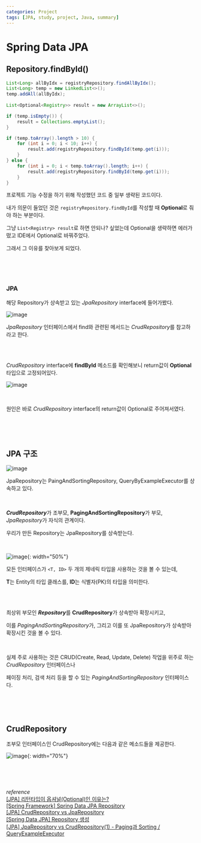 ```yaml
---
categories: Project
tags: [JPA, study, project, Java, summary]
---
```


# Spring Data JPA

## Repository.findById()
```java
List<Long> allByIdx = registryRepository.findAllByIdx();
List<Long> temp = new LinkedList<>();
temp.addAll(allByIdx);
        
List<Optional<Registry>> result = new ArrayList<>();

if (temp.isEmpty()) {
    result = Collections.emptyList();
}

if (temp.toArray().length > 10) {
    for (int i = 0; i < 10; i++) {
        result.add(registryRepository.findById(temp.get(i)));
    }
} else {
    for (int i = 0; i < temp.toArray().length; i++) {
        result.add(registryRepository.findById(temp.get(i)));
    }
}
```
프로젝트 기능 수정을 하기 위해 작성했던 코드 중 일부 생략된 코드이다.

내가 의문이 들었던 것은 `registryRepository.findById`를 작성할 때 **Optional**로 줘야 하는 부분이다.

그냥 `List<Registry> result`로 하면 안되나? 싶었는데 Optional을 생략하면 에러가 떴고 IDE에서 Optional로 바꿔주었다.

그래서 그 이유를 찾아보게 되었다.  

<br><br><br>

### JPA
해당 Repository가 상속받고 있는 *JpaRepository* interface에 들어가봤다.

![image](https://user-images.githubusercontent.com/74857364/205247136-44aa662f-e8aa-4791-aa61-0f68620e7917.png)

*JpaRepository* 인터페이스에서 find와 관련된 메서드는 *CrudRepository*를 참고하라고 한다.

<br><br>

*CrudRepository* interface에 **findById** 메소드를 확인해보니 return값이 **Optional** 타입으로 고정되어있다.

![image](https://user-images.githubusercontent.com/74857364/205245676-7f3a6cf2-a344-44c7-8649-9f4591eccb04.png)

<br>

원인은 바로 *CrudRepository* interface의 return값이 Optional로 주어져서였다.

<br><br><br>

## JPA 구조
![image](https://user-images.githubusercontent.com/74857364/205320029-9efc8ac5-4e41-4fe8-8730-37f4c01ec16f.png)

JpaRepository는 PaingAndSortingRepository, QueryByExampleExecutor를 상속하고 있다.

<br>

***CrudRepository***가 조부모, **PagingAndSortingRepository**가 부모, *JpaRepository*가 자식의 관계이다.

우리가 만든 Repository는 JpaRepository를 상속받는다.  

<br>


![image](https://user-images.githubusercontent.com/74857364/205324571-295c24f8-4a6e-43f3-9781-eff22941e984.png){: width="50%"}

모든 인터페이스가 `<T, ID>` 두 개의 제네릭 타입을 사용하는 것을 볼 수 있는데, 

**T**는 Entity의 타입 클래스를, **ID**는 식별자(PK)의 타입을 의미한다. 

<br><br>

최상위 부모인 ***Repository***를 **CrudRepository**가 상속받아 확장시키고, 

이를 *PagingAndSortingRepository*가, 그리고 이를 또 JpaRepository가 상속받아 확장시킨 것을 볼 수 있다.

<br>

실제 주로 사용하는 것은 CRUD(Create, Read, Update, Delete) 작업을 위주로 하는 *CrudRepository* 인터페이스나

페이징 처리, 검색 처리 등을 할 수 있는 *PagingAndSortingRepository* 인터페이스다.

<br><br><br>

## CrudRepository

조부모 인터페이스인 CrudRepository에는 다음과 같은 메소드들을 제공한다.

![image](https://user-images.githubusercontent.com/74857364/205328108-beef9b8c-2b2c-4413-b521-7aa0940f7448.png){: width="70%"}


<br><br><br>
  
*reference*                                             
[[JPA] 리턴타입이 옵셔널(Optional)인 이유는?](https://sowon-dev.github.io/2022/07/10/220711JPA-optional/)           
[[Spring Framework] Spring Data JPA Repository](https://memories95.tistory.com/136)             
[[JPA] CrudRepository vs JpaRepository](https://codify.tistory.com/103)                   
[[Spring Data JPA] Repository 생성](https://sky-h-kim.tistory.com/22)               
[[JPA] JpaRepository vs CrudRepository(1) - Paging과 Sorting / QueryExampleExecutor](https://devonce.tistory.com/53)                      
